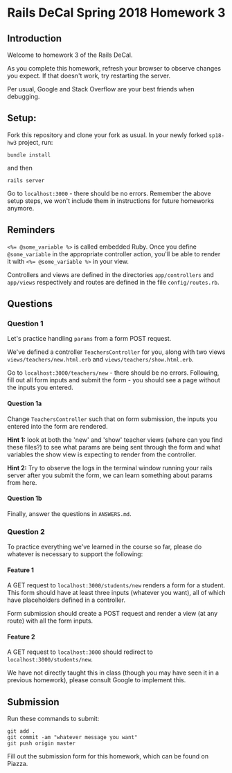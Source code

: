 # Rails DeCal Spring 2018 Homework 3

## Introduction
Welcome to homework 3 of the Rails DeCal.

As you complete this homework, refresh your browser to observe changes you expect. If that doesn't work, try restarting the server.

Per usual, Google and Stack Overflow are your best friends when debugging.

## Setup:
Fork this repository and clone your fork as usual. In your newly forked `sp18-hw3` project, run:
```
bundle install
```
and then
```
rails server
```
Go to `localhost:3000` - there should be no errors. Remember the above setup steps, we won't include them in instructions for future homeworks anymore.

## Reminders

`<%= @some_variable %>` is called embedded Ruby. Once you define `@some_variable` in the appropriate controller action, you'll be able to render it with `<%= @some_variable %>` in your view.

Controllers and views are defined in the directories `app/controllers` and `app/views` respectively and routes are defined in the file `config/routes.rb`.

## Questions

### Question 1
Let's practice handling `params` from a form POST request.

We've defined a controller `TeachersController` for you, along with two views `views/teachers/new.html.erb` and `views/teachers/show.html.erb`.

Go to `localhost:3000/teachers/new` - there should be no errors. Following, fill out all form inputs and submit the form - you should see a page without the inputs you entered.

#### Question 1a
Change `TeachersController` such that on form submission, the inputs you entered into the form are rendered.

**Hint 1:** look at both the 'new' and 'show' teacher views (where can you find these files?) to see what params are being sent through the form and what variables the show view is expecting to render from the controller.

**Hint 2:** Try to observe the logs in the terminal window running your rails server after you submit the form, we can learn something about params from here.

#### Question 1b
Finally, answer the questions in `ANSWERS.md`.

### Question 2
To practice everything we've learned in the course so far, please do whatever is necessary to support the following:

#### Feature 1
A GET request to `localhost:3000/students/new` renders a form for a student. This form should have at least three inputs (whatever you want), all of which have placeholders defined in a controller.

Form submission should create a POST request and render a view (at any route) with all the form inputs.

#### Feature 2
A GET request to `localhost:3000` should redirect to `localhost:3000/students/new`. 

We have not directly taught this in class (though you may have seen it in a previous homework), please consult Google to implement this.

## Submission
Run these commands to submit:
```
git add .
git commit -am "whatever message you want"
git push origin master
```
Fill out the submission form for this homework, which can be found on Piazza.
